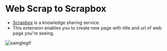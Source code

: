 # Web Scrap to Scrapbox
- [Scrapbox](https://scrapbox.io/product) is a knowledge sharing service.
- This extension enables you to create new page with title and url of web page you're seeing.

![samglegif](https://i.gyazo.com/ef64a4f0229d9a8e03f5c80087255dce.gif)
